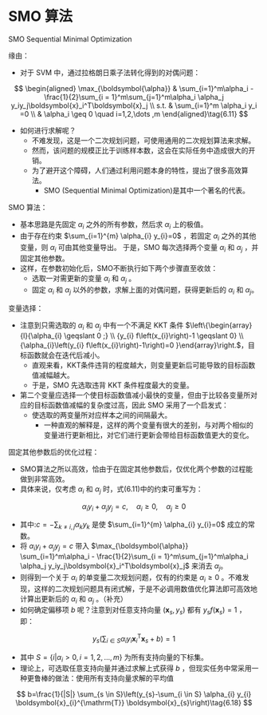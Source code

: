 


# SMO 算法

SMO Sequential Minimal Optimization

缘由：

- 对于 SVM 中，通过拉格朗日乘子法转化得到的对偶问题：

$$
\begin{aligned}
\max_{\boldsymbol{\alpha}} & \sum_{i=1}^m\alpha_i - \frac{1}{2}\sum_{i = 1}^m\sum_{j=1}^m\alpha_i \alpha_j y_iy_j\boldsymbol{x}_i^T\boldsymbol{x}_j \\
s.t. & \sum_{i=1}^m \alpha_i y_i =0 \\
& \alpha_i \geq 0 \quad i=1,2,\dots ,m
\end{aligned}\tag{6.11}
$$

- 如何进行求解呢？
  - 不难发现，这是一个二次规划问题，可使用通用的二次规划算法来求解。
  - 然而，该问题的规模正比于训练样本数，这会在实际任务中造成很大的开销。
  - 为了避开这个障碍，人们通过利用问题本身的特性，提出了很多高效算法。
    - SMO (Sequential Minimal Optimization)是其中一个著名的代表。


SMO 算法：

- 基本思路是先固定 $\alpha_i$ 之外的所有参数，然后求 $\alpha_i$ 上的极值。
- 由于存在约束 $\sum_{i=1}^{m} \alpha_{i} y_{i}=0$ ，若固定 $\alpha_i$ 之外的其他变量，则 $\alpha_i$ 可由其他变量导出。 于是，SMO 每次选择两个变量 $\alpha_i$ 和 $\alpha_j$ ，并固定其他参数。
- 这样，在参数初始化后，SMO不断执行如下两个步骤直至收敛：
    - 选取一对需更新的变量 $\alpha_i$ 和 $\alpha_j$ 。
    - 固定 $\alpha_i$ 和 $\alpha_j$ 以外的参数，求解上面的对偶问题，获得更新后的 $\alpha_i$ 和 $\alpha_j$。

变量选择：

- 注意到只需选取的 $\alpha_i$ 和 $\alpha_j$ 中有一个不满足 KKT 条件 $\left\{\begin{array}{l}{\alpha_{i} \geqslant 0 ;} \\ {y_{i} f\left(x_{i}\right)-1 \geqslant 0} \\ {\alpha_{i}\left(y_{i} f\left(x_{i}\right)-1\right)=0 }\end{array}\right.$，目标函数就会在迭代后减小。
  - 直观来看，KKT条件违背的程度越大，则变量更新后可能导致的目标函数值减幅越大。
  - 于是，SMO 先选取违背 KKT 条件程度最大的变量。
- 第二个变量应选择一个使目标函数值减小最快的变量，但由于比较各变量所对应的目标函数值减幅的复杂度过高，因此 SMO 采用了一个启发式：
  - 使选取的两变量所对应样本之间的间隔最大。
    - 一种直观的解释是，这样的两个变量有很大的差别，与对两个相似的变量进行更新相比，对它们进行更新会带给目标函数值更大的变化。

固定其他参数后的优化过程：

- SMO算法之所以高效，恰由于在固定其他参数后，仅优化两个参数的过程能做到非常高效。
- 具体来说，仅考虑 $\alpha_i$ 和 $\alpha_j$ 时，式(6.11)中的约束可重写为：

$$
\alpha_{i} y_{i}+\alpha_{j} y_{j}=c, \quad \alpha_{i} \geqslant 0, \quad \alpha_{j} \geqslant 0\tag{6.14}
$$

- 其中:$c=-\sum_{k \neq i, j} \alpha_{k} y_{k}$ 是使 $\sum_{i=1}^{m} \alpha_{i} y_{i}=0$ 成立的常数。
- 将 $\alpha_{i} y_{i}+\alpha_{j} y_{j}=c$ 带入 $\max_{\boldsymbol{\alpha}} \sum_{i=1}^m\alpha_i - \frac{1}{2}\sum_{i = 1}^m\sum_{j=1}^m\alpha_i \alpha_j y_iy_j\boldsymbol{x}_i^T\boldsymbol{x}_j$ 来消去 $\alpha_j$。
- 则得到一个关于 $\alpha_i$ 的单变量二次规划问题，仅有的约束是  $\alpha_i\geq 0$ 。不难发现，这样的二次规划问题具有闭式解，于是不必调用数值优化算法即可高效地计算出更新后的 $\alpha_i$ 和 $\alpha_j$ 。（补充）
- 如何确定偏移项 $b$ 呢？注意到对任意支持向量 $\left(\boldsymbol{x}_{s}, y_{s}\right)$ 都有 $y_{s} f\left(\boldsymbol{x}_{s}\right)=1$ ，即：

$$
y_{s}\left(\sum_{i \in S} \alpha_{i} y_{i} \boldsymbol{x}_{i}^{\mathrm{T}} \boldsymbol{x}_{s}+b\right)=1\tag{6.17}
$$

- 其中 $S=\left\{i | \alpha_{i}>0, i=1,2, \ldots, m\right\}$ 为所有支持向量的下标集。
- 理论上，可选取任意支持向量并通过求解上式获得 $b$ ，但现实任务中常采用一种更鲁棒的做法：使用所有支持向量求解的平均值

$$
b=\frac{1}{|S|} \sum_{s \in S}\left(y_{s}-\sum_{i \in S} \alpha_{i} y_{i} \boldsymbol{x}_{i}^{\mathrm{T}} \boldsymbol{x}_{s}\right)\tag{6.18}
$$


